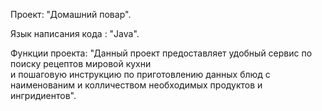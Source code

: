 Проект: "Домашний повар".

Язык написания кода : "Java".

Функции проекта:
"Данный проект предоставляет удобный сервис по поиску рецептов мировой кухни  
и пошаговую инструкцию по приготовлению данных блюд с наименованим и колличеством необходимых продуктов
и ингридиентов".

